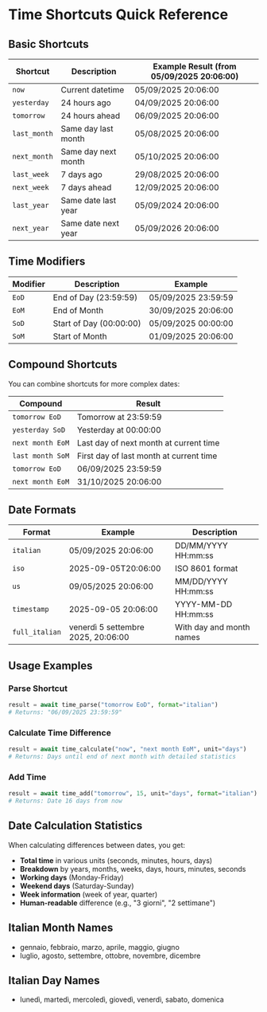 # Time Shortcuts Quick Reference

## Basic Shortcuts

| Shortcut | Description | Example Result (from 05/09/2025 20:06:00) |
|----------|-------------|-------------------------------------------|
| `now` | Current datetime | 05/09/2025 20:06:00 |
| `yesterday` | 24 hours ago | 04/09/2025 20:06:00 |
| `tomorrow` | 24 hours ahead | 06/09/2025 20:06:00 |
| `last_month` | Same day last month | 05/08/2025 20:06:00 |
| `next_month` | Same day next month | 05/10/2025 20:06:00 |
| `last_week` | 7 days ago | 29/08/2025 20:06:00 |
| `next_week` | 7 days ahead | 12/09/2025 20:06:00 |
| `last_year` | Same date last year | 05/09/2024 20:06:00 |
| `next_year` | Same date next year | 05/09/2026 20:06:00 |

## Time Modifiers

| Modifier | Description | Example |
|----------|-------------|---------|
| `EoD` | End of Day (23:59:59) | 05/09/2025 23:59:59 |
| `EoM` | End of Month | 30/09/2025 20:06:00 |
| `SoD` | Start of Day (00:00:00) | 05/09/2025 00:00:00 |
| `SoM` | Start of Month | 01/09/2025 20:06:00 |

## Compound Shortcuts

You can combine shortcuts for more complex dates:

| Compound | Result |
|----------|--------|
| `tomorrow EoD` | Tomorrow at 23:59:59 |
| `yesterday SoD` | Yesterday at 00:00:00 |
| `next month EoM` | Last day of next month at current time |
| `last month SoM` | First day of last month at current time |
| `tomorrow EoD` | 06/09/2025 23:59:59 |
| `next month EoM` | 31/10/2025 20:06:00 |

## Date Formats

| Format | Example | Description |
|--------|---------|-------------|
| `italian` | 05/09/2025 20:06:00 | DD/MM/YYYY HH:mm:ss |
| `iso` | 2025-09-05T20:06:00 | ISO 8601 format |
| `us` | 09/05/2025 20:06:00 | MM/DD/YYYY HH:mm:ss |
| `timestamp` | 2025-09-05 20:06:00 | YYYY-MM-DD HH:mm:ss |
| `full_italian` | venerdì 5 settembre 2025, 20:06:00 | With day and month names |

## Usage Examples

### Parse Shortcut
```python
result = await time_parse("tomorrow EoD", format="italian")
# Returns: "06/09/2025 23:59:59"
```

### Calculate Time Difference
```python
result = await time_calculate("now", "next month EoM", unit="days")
# Returns: Days until end of next month with detailed statistics
```

### Add Time
```python
result = await time_add("tomorrow", 15, unit="days", format="italian")
# Returns: Date 16 days from now
```

## Date Calculation Statistics

When calculating differences between dates, you get:
- **Total time** in various units (seconds, minutes, hours, days)
- **Breakdown** by years, months, weeks, days, hours, minutes, seconds
- **Working days** (Monday-Friday)
- **Weekend days** (Saturday-Sunday)
- **Week information** (week of year, quarter)
- **Human-readable** difference (e.g., "3 giorni", "2 settimane")

## Italian Month Names
- gennaio, febbraio, marzo, aprile, maggio, giugno
- luglio, agosto, settembre, ottobre, novembre, dicembre

## Italian Day Names
- lunedì, martedì, mercoledì, giovedì, venerdì, sabato, domenica
